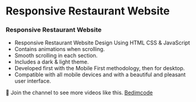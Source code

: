 # Responsive Restaurant Website

### Responsive Restaurant Website

- Responsive Restaurant Website Design Using HTML CSS & JavaScript
- Contains animations when scrolling.
- Smooth scrolling in each section.
- Includes a dark & light theme.
- Developed first with the Mobile First methodology, then for desktop.
- Compatible with all mobile devices and with a beautiful and pleasant user interface.

💙 Join the channel to see more videos like this. [Bedimcode](https://www.youtube.com/@scoolspro)



